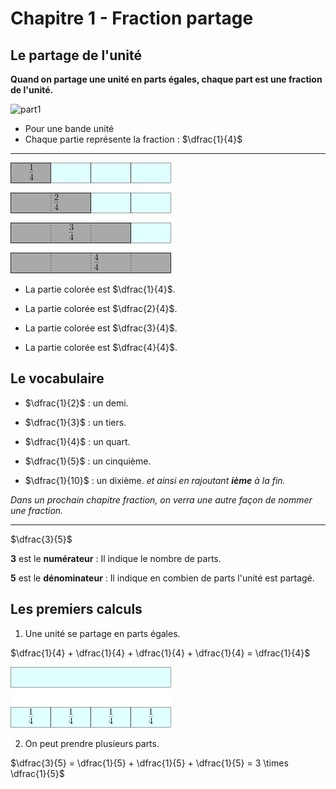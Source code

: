 # Chapitre 1 - Fraction partage

## Le partage de l'unité

**Quand on partage une unité en parts égales, chaque part est une fraction de l'unité.**

![part1](hhttps://raw.githubusercontent.com/homeostasie/2022-2023_artic/master/doc/6eme/6x1-fraction-partage/6x1-part1.png)

* Pour une bande unité
* Chaque partie représente la fraction : $\dfrac{1}{4}$

-----------------------------------------------------------

![part1](https://raw.githubusercontent.com/homeostasie/2022-2023_artic/master/doc/6eme/6x1-fraction-partage/6x1-part2.png)

* La partie colorée est $\dfrac{1}{4}$.

* La partie colorée est $\dfrac{2}{4}$.

* La partie colorée est $\dfrac{3}{4}$.

* La partie colorée est $\dfrac{4}{4}$.

## Le vocabulaire

* $\dfrac{1}{2}$ : un demi.

* $\dfrac{1}{3}$ : un tiers.

* $\dfrac{1}{4}$ : un quart.

* $\dfrac{1}{5}$ : un cinquième. 

* $\dfrac{1}{10}$ : un dixième. *et ainsi en rajoutant **ième** à la fin.*

*Dans un prochain chapitre fraction, on verra une autre façon de nommer une fraction.*

-----------------------------------------------------------

$\dfrac{3}{5}$

**3** est le **numérateur** : Il indique le nombre de parts.

**5** est le **dénominateur** : Il indique en combien de parts l'unité est partagé.


## Les premiers calculs

1. Une unité se partage en parts égales. 

$\dfrac{1}{4} + \dfrac{1}{4} + \dfrac{1}{4} + \dfrac{1}{4} = \dfrac{1}{4}$

![part1](https://raw.githubusercontent.com/homeostasie/2022-2023_artic/master/doc/6eme/6x1-fraction-partage/6x1-part1.png)


2. On peut prendre plusieurs parts.

$\dfrac{3}{5} = \dfrac{1}{5} + \dfrac{1}{5} + \dfrac{1}{5} = 3 \times \dfrac{1}{5}$